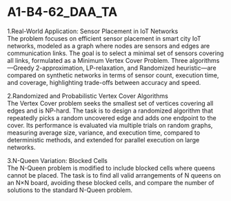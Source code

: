 # A1-B4-62_DAA_TA
1.Real-World Application: Sensor Placement in IoT Networks\
The problem focuses on efficient sensor placement in smart city IoT networks, modeled as a graph where nodes are sensors and edges are communication links. The goal is to select a minimal set of sensors covering all links, formulated as a Minimum Vertex Cover Problem. Three algorithms—Greedy 2-approximation, LP-relaxation, and Randomized heuristic—are compared on synthetic networks in terms of sensor count, execution time, and coverage, highlighting trade-offs between accuracy and speed.

2.Randomized and Probabilistic Vertex Cover Algorithms\
The Vertex Cover problem seeks the smallest set of vertices covering all edges and is NP-hard. The task is to design a randomized algorithm that repeatedly picks a random uncovered edge and adds one endpoint to the cover. Its performance is evaluated via multiple trials on random graphs, measuring average size, variance, and execution time, compared to deterministic methods, and extended for parallel execution on large networks.

3.N-Queen Variation: Blocked Cells\
The N-Queen problem is modified to include blocked cells where queens cannot be placed. The task is to find all valid arrangements of N queens on an N×N board, avoiding these blocked cells, and compare the number of solutions to the standard N-Queen problem.

